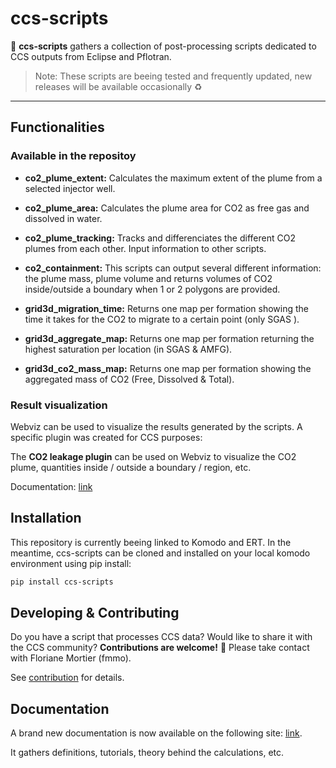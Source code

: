 # ccs-scripts

:scroll: **ccs-scripts** gathers a collection of post-processing scripts dedicated to CCS outputs from Eclipse and Pflotran.

>Note: These scripts are beeing tested and frequently updated, new releases will be available occasionally :recycle:


---
## Functionalities

### Available in the repositoy

- **co2_plume_extent:** Calculates the maximum extent of the plume from a selected injector well. 

- **co2_plume_area:** Calculates the plume area for CO2 as free gas and dissolved in water.

- **co2_plume_tracking:** Tracks and differenciates the different CO2 plumes from each other. Input information to other scripts.

- **co2_containment:** This scripts can output several different information: the plume mass, plume volume and returns volumes of CO2 inside/outside a boundary when 1 or 2 polygons are provided. 

- **grid3d_migration_time:** Returns one map per formation showing the time it takes for the CO2 to migrate to a certain point (only SGAS ).

- **grid3d_aggregate_map:** Returns one map per formation returning the highest saturation per location (in SGAS & AMFG).

- **grid3d_co2_mass_map:** Returns one map per formation showing the aggregated mass of CO2 (Free, Dissolved & Total).

### Result visualization
Webviz can be used to visualize the results generated by the scripts. A specific plugin was created for CCS purposes: 

The **CO2 leakage plugin** can be used on Webviz to visualize the CO2 plume, quantities inside / outside a boundary / region, etc. 

Documentation: [link](https://equinor.github.io/webviz-subsurface/#/webviz-subsurface?id=co2leakage)



## Installation 

This repository is currently beeing linked to Komodo and ERT. In the meantime, ccs-scripts can be cloned and installed on your local komodo environment using pip install:

```sh
pip install ccs-scripts
```

## Developing & Contributing

Do you have a script that processes CCS data? Would like to share it with the CCS community? **Contributions are welcome!** :star_struck: Please take contact with Floriane Mortier (fmmo).

See [contribution](https://github.com/equinor/ccs-scripts/blob/main/CONTRIBUTING.md) for details.

## Documentation

A brand new documentation is now available on the following site: [link](https://fmu-for-ccs.radix.equinor.com). 

It gathers definitions, tutorials, theory behind the calculations, etc. 
